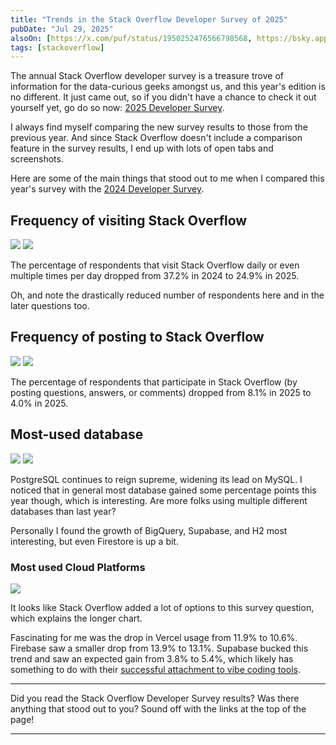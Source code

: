 ```yaml
---
title: "Trends in the Stack Overflow Developer Survey of 2025"
pubDate: "Jul 29, 2025"
alsoOn: [https://x.com/puf/status/1950252476566798568, https://bsky.app/profile/puf.io/post/3lv4o75krfv2b, https://c.im/@puf@c.im/114937785611680308, https://www.threads.com/@frankpuf/post/DMs2G0fMkb9, https://www.linkedin.com/posts/puf_the-2025-stack-overflow-developer-survey-activity-7356018528145068033-pcwp]
tags: [stackoverflow]
---
```


The annual Stack Overflow developer survey is a treasure trove of information for the data-curious geeks amongst us, and this year's edition is no different. It just came out, so if you didn't have a chance to check it out yourself yet, go do so now: [2025 Developer Survey][sods2025].

I always find myself comparing the new survey results to those from the previous year. And since Stack Overflow doesn't include a comparison feature in the survey results, I end up with lots of open tabs and screenshots. 

Here are some of the main things that stood out to me when I compared this year's survey with the [2024 Developer Survey][sods2024].

## Frequency of visiting Stack Overflow

![](https://i.imgur.com/6crNbYf.png)
![](https://i.imgur.com/AILel0M.png)

The percentage of respondents that visit Stack Overflow daily or even multiple times per day dropped from 37.2% in 2024 to 24.9% in 2025.

Oh, and note the drastically reduced number of respondents here and in the later questions too.

## Frequency of posting to Stack Overflow

![](https://i.imgur.com/hMvFnEL.png)
![](https://i.imgur.com/mzNhySu.png)

The percentage of respondents that participate in Stack Overflow (by posting questions, answers, or comments) dropped from 8.1% in 2025 to 4.0% in 2025.

## Most-used database

![](https://i.imgur.com/A3n6iHa.png)
![](https://i.imgur.com/MVqSJTt.png)

PostgreSQL continues to reign supreme, widening its lead on MySQL. I noticed that in general most database gained some percentage points this year though, which is interesting. Are more folks using multiple different databases than last year?

Personally I found the growth of BigQuery, Supabase, and H2 most interesting, but even Firestore is up a bit.

### Most used Cloud Platforms

![](https://i.imgur.com/3ShBXCE.png)

It looks like Stack Overflow added a lot of options to this survey question, which explains the longer chart.

Fascinating for me was the drop in Vercel usage from 11.9% to 10.6%. Firebase saw a smaller drop from 13.9% to 13.1%. Supabase bucked this trend and saw an expected gain from 3.8% to 5.4%, which likely has something to do with their [successful attachment to vibe coding tools](https://puf.io/posts/vibe-coding-growth-effect-on-baas/).

---

Did you read the Stack Overflow Developer Survey results? Was there anything that stood out to you? Sound off with the links at the top of the page!

---

[sods2024]: https://survey.stackoverflow.co/2024/
[sods2025]: https://survey.stackoverflow.co/2025/